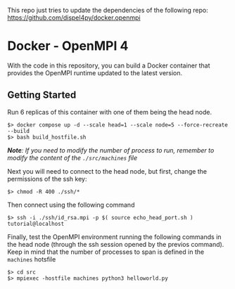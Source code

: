 This repo just tries to update the dependencies of the following repo: https://github.com/dispel4py/docker.openmpi
# Docker - OpenMPI 4

With the code in this repository, you can build a Docker container that provides 
the OpenMPI runtime updated to the latest version.


## Getting Started


Run 6 replicas of this container with one of them being the head node.

```
$> docker compose up -d --scale head=1 --scale node=5 --force-recreate --build
$> bash build_hostfile.sh
```

****Note***: If you need to modify the number of process to run, remember to modify the content of the `./src/machines` file*

Next you will need to connect to the head node, but first, change the permissions of the ssh key:

```
$> chmod -R 400 ./ssh/*
```

Then connect using the following command

```
$> ssh -i ./ssh/id_rsa.mpi -p $( source echo_head_port.sh ) tutorial@localhost
```

Finally, test the OpenMPI environment running the following commands
in the head node (through the ssh session opened by the previos command).
Keep in mind that the number of processes to span is defined in the `machines` hotsfile

```
$> cd src
$> mpiexec -hostfile machines python3 helloworld.py
```
